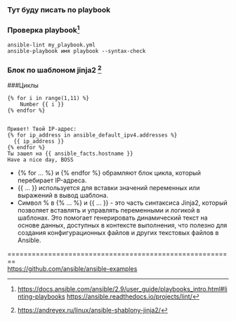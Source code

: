 ### Тут буду писать по playbook















### Проверка playbook[^9]

```
ansible-lint my_playbook.yml
ansible-playbook имя playbook --syntax-check
```
### Блок по шаблоном jinja2 [^10]
###Циклы
```
{% for i in range(1,11) %}
	Number {{ i }}
{% endfor %}


Привет! Твой IP-адрес:
{% for ip_address in ansible_default_ipv4.addresses %}
  {{ ip_address }}
{% endfor %}
Ты зашел на {{ ansible_facts.hostname }}
Have a nice day, BOSS
```

- {% for ... %} и {% endfor %} обрамляют блок цикла, который перебирает IP-адреса.  
- {{ ... }} используется для вставки значений переменных или выражений в вывод шаблона.  
- Символ % в {% ... %} и {{ ... }} - это часть синтаксиса Jinja2, который позволяет вставлять и управлять переменными и логикой в шаблонах. Это         помогает   генерировать динамический текст на основе данных, доступных в контексте выполнения, что полезно для создания конфигурационных файлов и     других текстовых   файлов в Ansible.  

========================================================  
https://github.com/ansible/ansible-examples

[^9]: https://docs.ansible.com/ansible/2.9/user_guide/playbooks_intro.html#linting-playbooks https://ansible.readthedocs.io/projects/lint/
[^10]: https://andreyex.ru/linux/ansible-shablony-jinja2/
